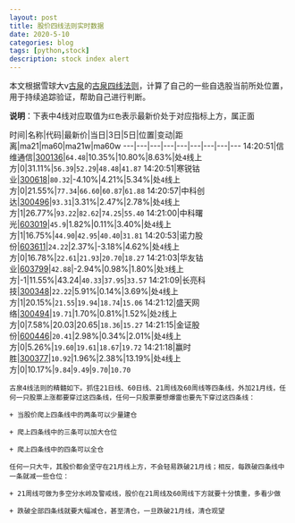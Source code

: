 ```yaml
---
layout: post
title: 股价四线法则实时数据
date: 2020-5-10
categories: blog
tags: [python,stock]
description: stock index alert
---
```



本文根据雪球大v[古泉](https://xueqiu.com/u/7148646888)的[古泉四线法则](https://xueqiu.com/7148646888/130498192)，计算了自己的一些自选股当前所处位置，用于持续追踪验证，帮助自己进行判断。

**说明**：下表中4线对应取值为`红色`表示最新价处于对应指标上方，属正面

时间|名称|代码|最新价|当日|3日|5日|位置|变动|距离|ma21|ma60|ma21w|ma60w
---|---|---|---|---|---|---|---|---
14:20:51|信维通信|[300136](https://xueqiu.com/S/SZ300136)|`64.48`|10.35%|10.80%|8.63%|处`4`线上方|0|31.11%|`56.39`|`52.29`|`48.48`|`41.87`
14:20:51|寒锐钴业|[300618](https://xueqiu.com/S/SZ300618)|`80.32`|-4.10%|4.21%|5.34%|处`4`线上方|0|21.55%|`77.34`|`66.60`|`60.87`|`61.88`
14:20:57|中科创达|[300496](https://xueqiu.com/S/SZ300496)|`93.31`|3.31%|2.47%|2.78%|处`4`线上方|1|26.77%|`93.22`|`82.62`|`74.25`|`55.40`
14:21:00|中科曙光|[603019](https://xueqiu.com/S/SH603019)|`45.9`|1.82%|0.11%|3.40%|处`4`线上方|1|16.75%|`44.90`|`42.95`|`40.40`|`31.81`
14:20:53|诺力股份|[603611](https://xueqiu.com/S/SH603611)|`24.22`|2.37%|-3.18%|4.62%|处`4`线上方|0|16.78%|`22.61`|`21.93`|`20.70`|`18.27`
14:21:03|华友钴业|[603799](https://xueqiu.com/S/SH603799)|`42.88`|-2.94%|0.98%|1.80%|处`3`线上方|-1|11.55%|43.24|`40.33`|`37.95`|`33.57`
14:21:09|长亮科技|[300348](https://xueqiu.com/S/SZ300348)|`22.22`|5.91%|0.14%|3.69%|处`4`线上方|1|20.15%|`21.55`|`19.94`|`18.74`|`15.06`
14:21:12|盛天网络|[300494](https://xueqiu.com/S/SZ300494)|`19.71`|1.70%|0.81%|1.52%|处`2`线上方|0|7.58%|20.03|20.65|`18.36`|`15.27`
14:21:15|金证股份|[600446](https://xueqiu.com/S/SH600446)|`20.41`|2.98%|0.34%|2.01%|处`4`线上方|0|5.26%|`19.60`|`19.61`|`18.67`|`19.72`
14:21:18|赢时胜|[300377](https://xueqiu.com/S/SZ300377)|`10.92`|1.96%|2.38%|13.19%|处`4`线上方|0|10.17%|`9.84`|`9.49`|`9.70`|`10.70`

```
古泉4线法则的精髓如下。抓住21日线、60日线、21周线及60周线等四条线，外加21月线，任何一只股票上涨都要穿过这四条线，任何一只股票要想爆雷也要先下穿过这四条线：

+ 当股价爬上四条线中的两条可以少量建仓

+ 爬上四条线中的三条可以加大仓位

+ 爬上四条线中的四条可以全仓

任何一只大牛，其股价都会坚守在21月线上方，不会轻易跌破21月线；相反，每跌破四条线中一条就减一些仓位：

+ 21周线可做为多空分水岭及警戒线，股价在21周线及60周线下方就要十分慎重，多看少做

+ 跌破全部四条线就要大幅减仓，甚至清仓，一旦跌破21月线，清仓观望
```